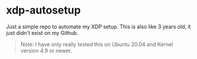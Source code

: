 # xdp-autosetup
Just a simple repo to automate my XDP setup. This is also like 3 years old, it just didn't exist on my Github.

> Note: I have only really tested this on Ubuntu 20.04 and Kernel version 4.9 or newer. 
